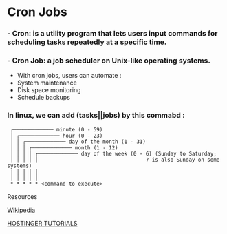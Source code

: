 # Cron Jobs
### - Cron: is a utility program that lets users input commands for scheduling tasks repeatedly at a specific time.
### - Cron Job: a job scheduler on Unix-like operating systems.
- With cron jobs, users can automate :
 - System maintenance
 - Disk space monitoring
 - Schedule backups
 
### In linux, we can add (tasks||jobs) by this commabd :
```
 ┌───────────── minute (0 - 59)
 │ ┌───────────── hour (0 - 23)
 │ │ ┌───────────── day of the month (1 - 31)
 │ │ │ ┌───────────── month (1 - 12)
 │ │ │ │ ┌───────────── day of the week (0 - 6) (Sunday to Saturday;
 │ │ │ │ │                                   7 is also Sunday on some systems)
 │ │ │ │ │
 │ │ │ │ │
 * * * * * <command to execute>
```

Resources

[Wikipedia](https://en.wikipedia.org/wiki/Cron)

[HOSTINGER TUTORIALS](https://www.hostinger.com/tutorials/cron-job#What_Is_a_Cron_Job)


